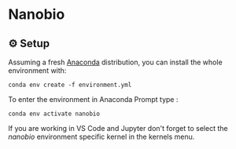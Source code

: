 # Nanobio

## ⚙️ Setup

Assuming a fresh [Anaconda](https://www.anaconda.com/download/) distribution, you can install the whole environment with:

```shell
conda env create -f environment.yml
```

To enter the environment in Anaconda Prompt type :

```shell
conda env activate nanobio
```

If you are working in VS Code and Jupyter don't forget to select the *nanobio* environment specific kernel in the kernels menu.